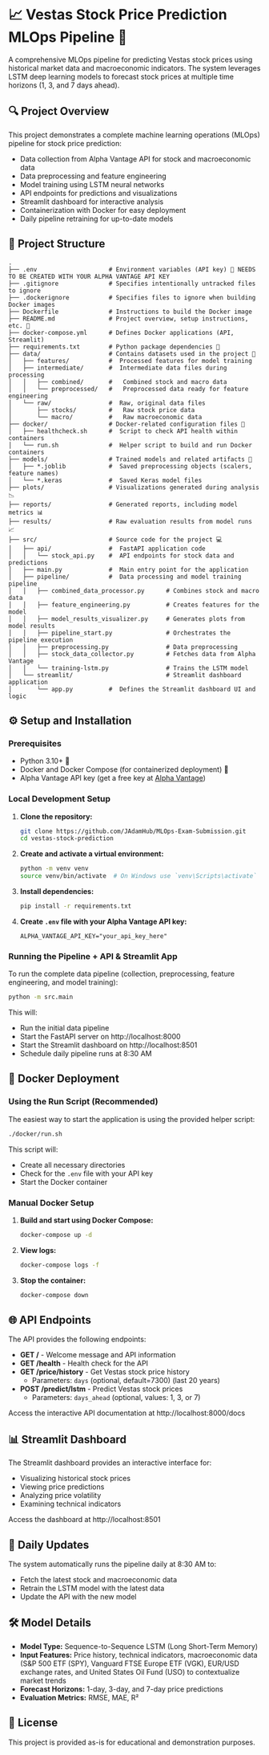# 📈 Vestas Stock Price Prediction MLOps Pipeline 🚀

A comprehensive MLOps pipeline for predicting Vestas stock prices using historical market data and macroeconomic indicators. The system leverages LSTM deep learning models to forecast stock prices at multiple time horizons (1, 3, and 7 days ahead).

## 🔍 Project Overview

This project demonstrates a complete machine learning operations (MLOps) pipeline for stock price prediction:
- Data collection from Alpha Vantage API for stock and macroeconomic data
- Data preprocessing and feature engineering
- Model training using LSTM neural networks
- API endpoints for predictions and visualizations
- Streamlit dashboard for interactive analysis
- Containerization with Docker for easy deployment
- Daily pipeline retraining for up-to-date models

## 📁 Project Structure

```text
.
├── .env                    # Environment variables (API key) 🔑 NEEDS TO BE CREATED WITH YOUR ALPHA VANTAGE API KEY
├── .gitignore              # Specifies intentionally untracked files to ignore
├── .dockerignore           # Specifies files to ignore when building Docker images
├── Dockerfile              # Instructions to build the Docker image
├── README.md               # Project overview, setup instructions, etc. 📖
├── docker-compose.yml      # Defines Docker applications (API, Streamlit)
├── requirements.txt        # Python package dependencies 📄
├── data/                   # Contains datasets used in the project 📁
│   ├── features/           #  Processed features for model training
│   ├── intermediate/       #  Intermediate data files during processing
│   │   ├── combined/       #   Combined stock and macro data
│   │   └── preprocessed/   #   Preprocessed data ready for feature engineering
│   └── raw/                #  Raw, original data files
│       ├── stocks/         #   Raw stock price data
│       └── macro/          #   Raw macroeconomic data
├── docker/                 # Docker-related configuration files 🐳
│   ├── healthcheck.sh      #  Script to check API health within containers
│   └── run.sh              #  Helper script to build and run Docker containers
├── models/                 # Trained models and related artifacts 🤖
│   ├── *.joblib            #  Saved preprocessing objects (scalers, feature names)
│   └── *.keras             #  Saved Keras model files
├── plots/                  # Visualizations generated during analysis 📉
├── reports/                # Generated reports, including model metrics 📊
├── results/                # Raw evaluation results from model runs 📈
├── src/                    # Source code for the project 💻
│   ├── api/                #  FastAPI application code
│   │   └── stock_api.py    #  API endpoints for stock data and predictions
│   ├── main.py             #  Main entry point for the application
│   ├── pipeline/           #  Data processing and model training pipeline
│   │   ├── combined_data_processor.py      # Combines stock and macro data
│   │   ├── feature_engineering.py          # Creates features for the model
│   │   ├── model_results_visualizer.py     # Generates plots from model results
│   │   ├── pipeline_start.py               # Orchestrates the pipeline execution
│   │   ├── preprocessing.py                # Data preprocessing
│   │   ├── stock_data_collector.py         # Fetches data from Alpha Vantage
│   │   └── training-lstm.py                # Trains the LSTM model
│   └── streamlit/                          # Streamlit dashboard application
│       └── app.py          #  Defines the Streamlit dashboard UI and logic
```

## ⚙️ Setup and Installation

### Prerequisites
- Python 3.10+ 🐍
- Docker and Docker Compose (for containerized deployment) 🐳
- Alpha Vantage API key (get a free key at [Alpha Vantage](https://www.alphavantage.co/support/#api-key))

### Local Development Setup

1. **Clone the repository:**
   ```bash
   git clone https://github.com/JAdamHub/MLOps-Exam-Submission.git
   cd vestas-stock-prediction
   ```

2. **Create and activate a virtual environment:**
   ```bash
   python -m venv venv
   source venv/bin/activate  # On Windows use `venv\Scripts\activate`
   ```

3. **Install dependencies:**
   ```bash
   pip install -r requirements.txt
   ```

4. **Create `.env` file with your Alpha Vantage API key:**
   ```
   ALPHA_VANTAGE_API_KEY="your_api_key_here"
   ```

### Running the Pipeline + API & Streamlit App

To run the complete data pipeline (collection, preprocessing, feature engineering, and model training):

```bash
python -m src.main
```

This will:
- Run the initial data pipeline
- Start the FastAPI server on http://localhost:8000
- Start the Streamlit dashboard on http://localhost:8501
- Schedule daily pipeline runs at 8:30 AM

## 🐳 Docker Deployment

### Using the Run Script (Recommended)

The easiest way to start the application is using the provided helper script:

```bash
./docker/run.sh
```

This script will:
- Create all necessary directories
- Check for the `.env` file with your API key
- Start the Docker container

### Manual Docker Setup

1. **Build and start using Docker Compose:**
   ```bash
   docker-compose up -d
   ```

2. **View logs:**
   ```bash
   docker-compose logs -f
   ```

3. **Stop the container:**
   ```bash
   docker-compose down
   ```

## 🌐 API Endpoints

The API provides the following endpoints:

- **GET /** - Welcome message and API information
- **GET /health** - Health check for the API
- **GET /price/history** - Get Vestas stock price history
  - Parameters: `days` (optional, default=7300) (last 20 years)
- **POST /predict/lstm** - Predict Vestas stock prices
  - Parameters: `days_ahead` (optional, values: 1, 3, or 7)

Access the interactive API documentation at http://localhost:8000/docs

## 📊 Streamlit Dashboard

The Streamlit dashboard provides an interactive interface for:
- Visualizing historical stock prices
- Viewing price predictions
- Analyzing price volatility
- Examining technical indicators

Access the dashboard at http://localhost:8501

## 🔄 Daily Updates

The system automatically runs the pipeline daily at 8:30 AM to:
- Fetch the latest stock and macroeconomic data
- Retrain the LSTM model with the latest data
- Update the API with the new model

## 🛠️ Model Details

- **Model Type:** Sequence-to-Sequence LSTM (Long Short-Term Memory)
- **Input Features:** Price history, technical indicators, macroeconomic data (S&P 500 ETF (SPY), Vanguard FTSE Europe ETF (VGK), EUR/USD exchange rates, and United States Oil Fund (USO) to contextualize market trends
- **Forecast Horizons:** 1-day, 3-day, and 7-day price predictions
- **Evaluation Metrics:** RMSE, MAE, R²

## 📝 License

This project is provided as-is for educational and demonstration purposes.
